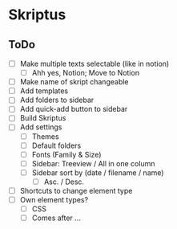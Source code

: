 # Skriptus




## ToDo
- [ ] Make multiple texts selectable (like in notion)
	- [ ] Ahh yes, Notion; Move to Notion
- [ ] Make name of skript changeable
- [ ] Add templates
- [ ] Add folders to sidebar
- [ ] Add quick-add button to sidebar
- [ ] Build Skriptus
- [ ] Add settings
	- [ ] Themes
	- [ ] Default folders
	- [ ] Fonts (Family & Size)
	- [ ] Sidebar: Treeview / All in one column
	- [ ] Sidebar sort by (date / filename / name)
		- [ ] Asc. / Desc.

- [ ] Shortcuts to change element type
- [ ] Own element types?
	- [ ] CSS
	- [ ] Comes after ...
